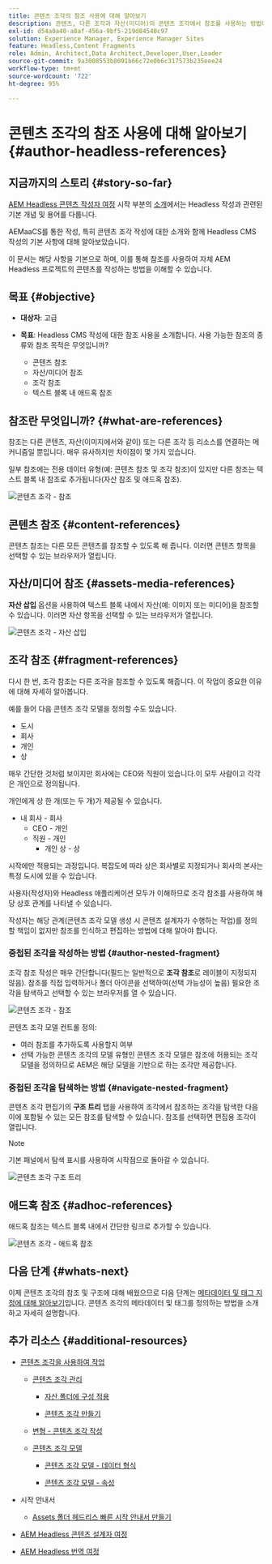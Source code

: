 ```yaml
---
title: 콘텐츠 조각의 참조 사용에 대해 알아보기
description: 콘텐츠, 다른 조각과 자산(미디어)의 콘텐츠 조각에서 참조를 사용하는 방법에 대해 알아봅니다. Headless CMS 작성에서 중첩된 조각의 필요성과 메커니즘을 소개합니다.
exl-id: d54a0a40-a8af-456a-9bf5-219d84540c97
solution: Experience Manager, Experience Manager Sites
feature: Headless,Content Fragments
role: Admin, Architect,Data Architect,Developer,User,Leader
source-git-commit: 9a3008553b8091b66c72e0b6c317573b235eee24
workflow-type: tm+mt
source-wordcount: '722'
ht-degree: 95%

---
```


# 콘텐츠 조각의 참조 사용에 대해 알아보기 {#author-headless-references}

## 지금까지의 스토리 {#story-so-far}

[AEM Headless 콘텐츠 작성자 여정](overview.md) 시작 부분의 [소개](introduction.md)에서는 Headless 작성과 관련된 기본 개념 및 용어를 다룹니다.

AEMaaCS를 통한 작성, 특히 콘텐츠 조각 작성에 대한 소개와 함께 Headless CMS 작성의 기본 사항에 대해 알아보았습니다.

이 문서는 해당 사항을 기본으로 하며, 이를 통해 참조를 사용하여 자체 AEM Headless 프로젝트의 콘텐츠를 작성하는 방법을 이해할 수 있습니다.

## 목표 {#objective}

* **대상자**: 고급
* **목표**: Headless CMS 작성에 대한 참조 사용을 소개합니다. 사용 가능한 참조의 종류와 참조 목적은 무엇입니까?

   * 콘텐츠 참조
   * 자산/미디어 참조
   * 조각 참조
   * 텍스트 블록 내 애드혹 참조

## 참조란 무엇입니까? {#what-are-references}

참조는 다른 콘텐츠, 자산(이미지에서와 같이) 또는 다른 조각 등 리소스를 연결하는 메커니즘일 뿐입니다. 매우 유사하지만 차이점이 몇 가지 있습니다.

일부 참조에는 전용 데이터 유형(예: 콘텐츠 참조 및 조각 참조)이 있지만 다른 참조는 텍스트 블록 내 참조로 추가됩니다(자산 참조 및 애드혹 참조).

![콘텐츠 조각 - 참조](/help/journey-headless/author/assets/headless-journey-author-references-01.png)

## 콘텐츠 참조 {#content-references}

콘텐츠 참조는 다른 모든 콘텐츠를 참조할 수 있도록 해 줍니다. 이러면 콘텐츠 항목을 선택할 수 있는 브라우저가 열립니다.

## 자산/미디어 참조 {#assets-media-references}

**자산 삽입** 옵션을 사용하여 텍스트 블록 내에서 자산(예: 이미지 또는 미디어)을 참조할 수 있습니다. 이러면 자산 항목을 선택할 수 있는 브라우저가 열립니다.

![콘텐츠 조각 - 자산 삽입](/help/journey-headless/author/assets/headless-journey-author-references-02.png)

## 조각 참조 {#fragment-references}

다시 한 번, 조각 참조는 다른 조각을 참조할 수 있도록 해줍니다. 이 작업이 중요한 이유에 대해 자세히 알아봅니다.

예를 들어 다음 콘텐츠 조각 모델을 정의할 수도 있습니다.

* 도시
* 회사
* 개인
* 상

매우 간단한 것처럼 보이지만 회사에는 CEO와 직원이 있습니다.이 모두 사람이고 각각은 개인으로 정의됩니다.

개인에게 상 한 개(또는 두 개)가 제공될 수 있습니다.

* 내 회사 - 회사
   * CEO - 개인
   * 직원 - 개인
      * 개인 상 - 상

시작에만 적용되는 과정입니다. 복잡도에 따라 상은 회사별로 지정되거나 회사의 본사는 특정 도시에 있을 수 있습니다.

사용자(작성자)와 Headless 애플리케이션 모두가 이해하므로 조각 참조를 사용하여 해당 상호 관계를 나타낼 수 있습니다.

작성자는 해당 관계(콘텐츠 조각 모델 생성 시 콘텐츠 설계자가 수행하는 작업)를 정의할 책임이 없지만 참조를 인식하고 편집하는 방법에 대해 알아야 합니다.

### 중첩된 조각을 작성하는 방법 {#author-nested-fragment}

조각 참조 작성은 매우 간단합니다(필드는 일반적으로 **조각 참조**&#x200B;로 레이블이 지정되지 않음). 참조를 직접 입력하거나 폴더 아이콘을 선택하여(선택 가능성이 높음) 필요한 조각을 탐색하고 선택할 수 있는 브라우저를 열 수 있습니다.

![콘텐츠 조각 - 참조](/help/journey-headless/author/assets/headless-journey-author-references-03.png)

콘텐츠 조각 모델 컨트롤 정의:

* 여러 참조를 추가하도록 사용할지 여부
* 선택 가능한 콘텐츠 조각의 모델 유형인 콘텐츠 조각 모델은 참조에 허용되는 조각 모델을 정의하므로 AEM은 해당 모델을 기반으로 하는 조각만 제공합니다.

### 중첩된 조각을 탐색하는 방법 {#navigate-nested-fragment}

콘텐츠 조각 편집기의 **구조 트리** 탭을 사용하여 조각에서 참조하는 조각을 탐색한 다음 이에 포함될 수 있는 모든 참조를 탐색할 수 있습니다. 참조를 선택하면 편집용 조각이 열립니다.

>[!NOTE]
>
>기본 패널에서 탐색 표시를 사용하여 시작점으로 돌아갈 수 있습니다.

![콘텐츠 조각 구조 트리](/help/assets/content-fragments/assets/cfm-structuretree-02.png)

## 애드혹 참조 {#adhoc-references}

애드혹 참조는 텍스트 블록 내에서 간단한 링크로 추가할 수 있습니다.

![콘텐츠 조각 - 애드혹 참조](/help/journey-headless/author/assets/headless-journey-author-references-04.png)

## 다음 단계 {#whats-next}

이제 콘텐츠 조각의 참조 및 구조에 대해 배웠으므로 다음 단계는 [메타데이터 및 태그 지정에 대해 알아보기](metadata-tagging.md)입니다. 콘텐츠 조각의 메타데이터 및 태그를 정의하는 방법을 소개하고 자세히 설명합니다.

## 추가 리소스 {#additional-resources}

* [콘텐츠 조각을 사용하여 작업](/help/assets/content-fragments/content-fragments.md)

   * [콘텐츠 조각 관리](/help/assets/content-fragments/content-fragments-managing.md)

      * [자산 폴더에 구성 적용](/help/assets/content-fragments/content-fragments-configuration-browser.md#apply-the-configuration-to-your-assets-folder)

      * [콘텐츠 조각 만들기](/help/assets/content-fragments/content-fragments-managing.md#creating-a-content-fragment)

   * [변형 - 콘텐츠 조각 작성](/help/assets/content-fragments/content-fragments-variations.md)

   * [콘텐츠 조각 모델](/help/assets/content-fragments/content-fragments-models.md)

      * [콘텐츠 조각 모델 - 데이터 형식](/help/assets/content-fragments/content-fragments-models.md#data-types)

      * [콘텐츠 조각 모델 - 속성](/help/assets/content-fragments/content-fragments-models.md#properties)

* 시작 안내서
   * [Assets 폴더 헤드리스 빠른 시작 안내서 만들기](/help/sites-developing/headless/getting-started/create-assets-folder.md)

* [AEM Headless 콘텐츠 설계자 여정](/help/journey-headless/architect/overview.md)

* [AEM Headless 번역 여정](/help/journey-headless/translation/overview.md)
